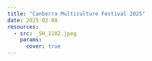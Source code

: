 ```yaml
---
title: "Canberra Multiculture Festival 2025"
date: 2025-02-08
resources:
  - src: _SH_1182.jpeg
    params:
      cover: true
---
```



